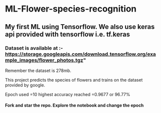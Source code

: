 # ML-Flower-species-recognition
## My first ML using Tensorflow. We also use keras api provided with tensorflow i.e. tf.keras
### Dataset is available at :-https://storage.googleapis.com/download.tensorflow.org/example_images/flower_photos.tgz"
Remember the dataset is 278mb. 
<p> This project predicts the species of flowers and trains on the dataset provided by google.</p>
<p> Epoch used =10
  highest accuracy reached =0.9677 or 96.77% </p>
  
  <h4> Fork and star the repo. Explore the notebook and change the epoch  </h4>
